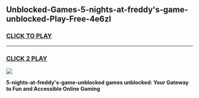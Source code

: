 
## Unblocked-Games-5-nights-at-freddy's-game-unblocked-Play-Free-4e6zl
<h3>
<a href="https://premium76.site?title=5-nights-at-freddy's-game-unblocked&ref=10A">CLICK TO PLAY</a></h3>
<hr>

<h3>
<a href="https://premium76.site?title=5-nights-at-freddy's-game-unblocked&ref=10A">CLICK 2 PLAY</a>
  
</h3>

<a href="https://premium76.site?title=5-nights-at-freddy's-game-unblocked&ref=10A"><img src="https://clearcache.store/games.png"></a>


**5-nights-at-freddy's-game-unblocked games unblocked: Your Gateway to Fun and Accessible Online Gaming**
